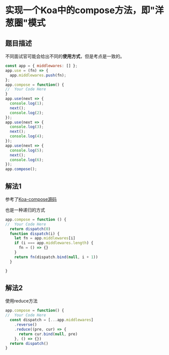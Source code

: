 # 实现一个Koa中的compose方法，即"洋葱圈"模式

## 题目描述
不同面试官可能会给出不同的**使用方式**，但是考点是一致的。

```javascript
const app = { middlewares: [] };
app.use = (fn) => {
  app.middlewares.push(fn);
};
app.compose = function() {
//  Your Code Here
}
app.use(next => {
  console.log(1);
  next();
  console.log(2);
});
app.use(next => {
  console.log(3);
  next();
  console.log(4);
});
app.use(next => {
  console.log(5);
  next();
  console.log(6);
});
app.compose();
```

## 解法1

参考了[Koa-compose源码](https://github.com/koajs/compose/blob/master/index.js)

也是一种递归的方式
```javascript
app.compose = function () {
//  Your Code Here
  return dispatch(0)
  function dispatch(i) {
    let fn = app.middlewares[i]
    if (i === app.middlewares.length) {
      fn = () => {}
    }
    return fn(dispatch.bind(null, i + 1))
  }

}
```

## 解法2

使用reduce方法

```javascript
app.compose = function() {
//  Your Code Here
  const dispatch = [...app.middlewares]
    .reverse()
    .reduce((pre, cur) => {
      return cur.bind(null, pre)
    }, () => {})
  return dispatch()
}
```
